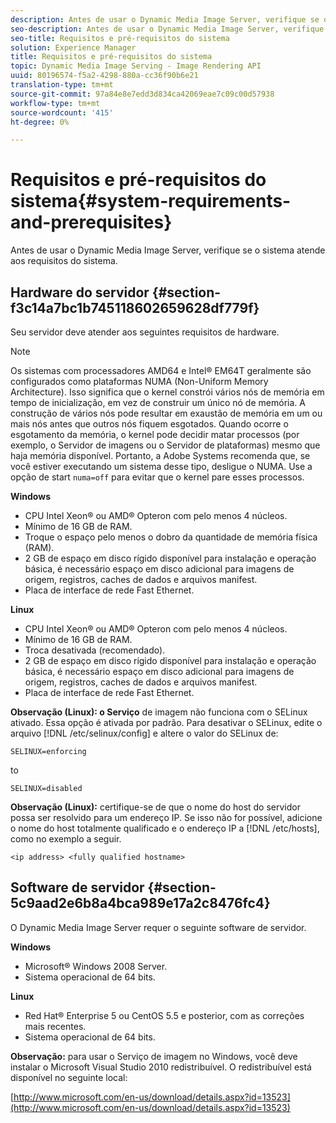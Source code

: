 ```yaml
---
description: Antes de usar o Dynamic Media Image Server, verifique se o sistema atende aos requisitos do sistema.
seo-description: Antes de usar o Dynamic Media Image Server, verifique se o sistema atende aos requisitos do sistema.
seo-title: Requisitos e pré-requisitos do sistema
solution: Experience Manager
title: Requisitos e pré-requisitos do sistema
topic: Dynamic Media Image Serving - Image Rendering API
uuid: 80196574-f5a2-4298-880a-cc36f90b6e21
translation-type: tm+mt
source-git-commit: 97a84e8e7edd3d834ca42069eae7c09c00d57938
workflow-type: tm+mt
source-wordcount: '415'
ht-degree: 0%

---
```



# Requisitos e pré-requisitos do sistema{#system-requirements-and-prerequisites}

Antes de usar o Dynamic Media Image Server, verifique se o sistema atende aos requisitos do sistema.

## Hardware do servidor {#section-f3c14a7bc1b745118602659628df779f}

Seu servidor deve atender aos seguintes requisitos de hardware.

>[!NOTE]
>
>Os sistemas com processadores AMD64 e Intel® EM64T geralmente são configurados como plataformas NUMA (Non-Uniform Memory Architecture). Isso significa que o kernel constrói vários nós de memória em tempo de inicialização, em vez de construir um único nó de memória. A construção de vários nós pode resultar em exaustão de memória em um ou mais nós antes que outros nós fiquem esgotados. Quando ocorre o esgotamento da memória, o kernel pode decidir matar processos (por exemplo, o Servidor de imagens ou o Servidor de plataformas) mesmo que haja memória disponível. Portanto, a Adobe Systems recomenda que, se você estiver executando um sistema desse tipo, desligue o NUMA. Use a opção de start `numa=off` para evitar que o kernel pare esses processos.

**Windows**

* CPU Intel Xeon® ou AMD® Opteron com pelo menos 4 núcleos.
* Mínimo de 16 GB de RAM.
* Troque o espaço pelo menos o dobro da quantidade de memória física (RAM).
* 2 GB de espaço em disco rígido disponível para instalação e operação básica, é necessário espaço em disco adicional para imagens de origem, registros, caches de dados e arquivos manifest.
* Placa de interface de rede Fast Ethernet.

**Linux**

* CPU Intel Xeon® ou AMD® Opteron com pelo menos 4 núcleos.
* Mínimo de 16 GB de RAM.
* Troca desativada (recomendado).
* 2 GB de espaço em disco rígido disponível para instalação e operação básica, é necessário espaço em disco adicional para imagens de origem, registros, caches de dados e arquivos manifest.
* Placa de interface de rede Fast Ethernet.

**Observação (Linux): o Serviço** de imagem não funciona com o SELinux ativado. Essa opção é ativada por padrão. Para desativar o SELinux, edite o arquivo [!DNL /etc/selinux/config] e altere o valor do SELinux de:

`SELINUX=enforcing`

to

`SELINUX=disabled`

**Observação (Linux):** certifique-se de que o nome do host do servidor possa ser resolvido para um endereço IP. Se isso não for possível, adicione o nome do host totalmente qualificado e o endereço IP a [!DNL /etc/hosts], como no exemplo a seguir.

`<ip address> <fully qualified hostname>`

## Software de servidor {#section-5c9aad2e6b8a4bca989e17a2c8476fc4}

O Dynamic Media Image Server requer o seguinte software de servidor.

**Windows**

* Microsoft® Windows 2008 Server.
* Sistema operacional de 64 bits.

**Linux**

* Red Hat® Enterprise 5 ou CentOS 5.5 e posterior, com as correções mais recentes.
* Sistema operacional de 64 bits.

**Observação:** para usar o Serviço de imagem no Windows, você deve instalar o Microsoft Visual Studio 2010 redistribuível. O redistribuível está disponível no seguinte local:

[http://www.microsoft.com/en-us/download/details.aspx?id=13523](http://www.microsoft.com/en-us/download/details.aspx?id=13523)


